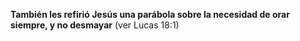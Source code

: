 
__También les refirió Jesús una parábola sobre la necesidad de orar siempre, y no desmayar__
(ver Lucas 18:1)
